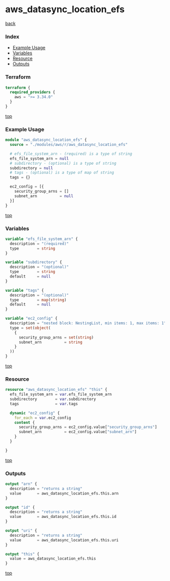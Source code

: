 # aws_datasync_location_efs

[back](../aws.md)

### Index

- [Example Usage](#example-usage)
- [Variables](#variables)
- [Resource](#resource)
- [Outputs](#outputs)

### Terraform

```terraform
terraform {
  required_providers {
    aws = ">= 3.34.0"
  }
}
```

[top](#index)

### Example Usage

```terraform
module "aws_datasync_location_efs" {
  source = "./modules/aws/r/aws_datasync_location_efs"

  # efs_file_system_arn - (required) is a type of string
  efs_file_system_arn = null
  # subdirectory - (optional) is a type of string
  subdirectory = null
  # tags - (optional) is a type of map of string
  tags = {}

  ec2_config = [{
    security_group_arns = []
    subnet_arn          = null
  }]
}
```

[top](#index)

### Variables

```terraform
variable "efs_file_system_arn" {
  description = "(required)"
  type        = string
}

variable "subdirectory" {
  description = "(optional)"
  type        = string
  default     = null
}

variable "tags" {
  description = "(optional)"
  type        = map(string)
  default     = null
}

variable "ec2_config" {
  description = "nested block: NestingList, min items: 1, max items: 1"
  type = set(object(
    {
      security_group_arns = set(string)
      subnet_arn          = string
    }
  ))
}
```

[top](#index)

### Resource

```terraform
resource "aws_datasync_location_efs" "this" {
  efs_file_system_arn = var.efs_file_system_arn
  subdirectory        = var.subdirectory
  tags                = var.tags

  dynamic "ec2_config" {
    for_each = var.ec2_config
    content {
      security_group_arns = ec2_config.value["security_group_arns"]
      subnet_arn          = ec2_config.value["subnet_arn"]
    }
  }

}
```

[top](#index)

### Outputs

```terraform
output "arn" {
  description = "returns a string"
  value       = aws_datasync_location_efs.this.arn
}

output "id" {
  description = "returns a string"
  value       = aws_datasync_location_efs.this.id
}

output "uri" {
  description = "returns a string"
  value       = aws_datasync_location_efs.this.uri
}

output "this" {
  value = aws_datasync_location_efs.this
}
```

[top](#index)